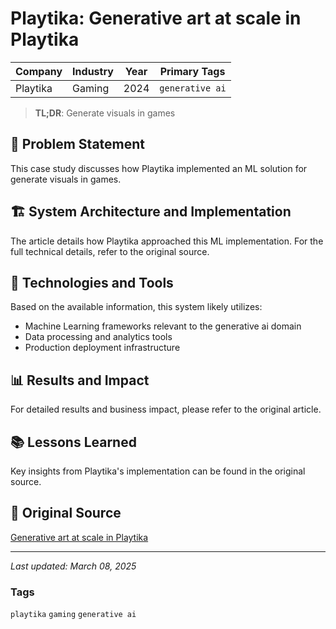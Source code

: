 # Playtika: Generative art at scale in Playtika

| Company | Industry | Year | Primary Tags | 
|---------|----------|------|--------------|
| Playtika | Gaming | 2024 | `generative ai` |

> **TL;DR**: Generate visuals in games

## 📝 Problem Statement

This case study discusses how Playtika implemented an ML solution for generate visuals in games.

## 🏗️ System Architecture and Implementation

The article details how Playtika approached this ML implementation. For the full technical details, refer to the original source.

## 🔧 Technologies and Tools

Based on the available information, this system likely utilizes:

- Machine Learning frameworks relevant to the generative ai domain
- Data processing and analytics tools
- Production deployment infrastructure

## 📊 Results and Impact

For detailed results and business impact, please refer to the original article.

## 📚 Lessons Learned

Key insights from Playtika's implementation can be found in the original source.

## 🔗 Original Source

[Generative art at scale in Playtika](https://medium.com/@playtika-tech-ai/generative-art-at-scale-in-playtika-cf36be807fea)

---

*Last updated: March 08, 2025*

### Tags

`playtika` `gaming` `generative ai`
